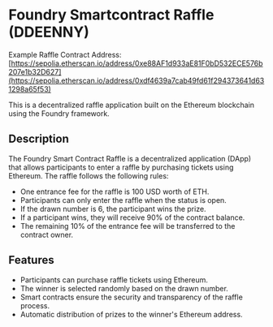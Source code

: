 # Foundry Smartcontract Raffle (DDEENNY)
Example Raffle Contract Address: [https://sepolia.etherscan.io/address/0xe88AF1d933aE81F0bD532ECE576b207e1b32D627](https://sepolia.etherscan.io/address/0xdf4639a7cab49fd61f294373641d631298a65f53)

This is a decentralized raffle application built on the Ethereum blockchain using the Foundry framework.

## Description

The Foundry Smart Contract Raffle is a decentralized application (DApp) that allows participants to enter a raffle by purchasing tickets using Ethereum. The raffle follows the following rules:

- One entrance fee for the raffle is 100 USD worth of ETH.
- Participants can only enter the raffle when the status is open.
- If the drawn number is 6, the participant wins the prize.
- If a participant wins, they will receive 90% of the contract balance.
- The remaining 10% of the entrance fee will be transferred to the contract owner.

## Features

- Participants can purchase raffle tickets using Ethereum.
- The winner is selected randomly based on the drawn number.
- Smart contracts ensure the security and transparency of the raffle process.
- Automatic distribution of prizes to the winner's Ethereum address.